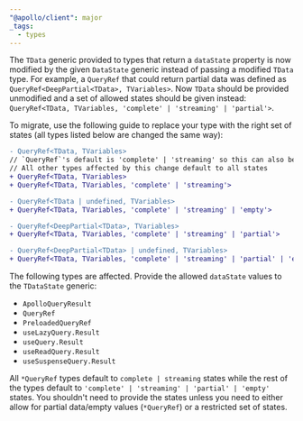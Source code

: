 ```yaml
---
"@apollo/client": major
_tags:
  - types
---
```


The `TData` generic provided to types that return a `dataState` property is now modified by the given `DataState` generic instead of passing a modified `TData` type. For example, a `QueryRef` that could return partial data was defined as `QueryRef<DeepPartial<TData>, TVariables>`. Now `TData` should be provided unmodified and a set of allowed states should be given instead: `QueryRef<TData, TVariables, 'complete' | 'streaming' | 'partial'>`.

To migrate, use the following guide to replace your type with the right set of states (all types listed below are changed the same way):

```diff
- QueryRef<TData, TVariables>
// `QueryRef`'s default is 'complete' | 'streaming' so this can also be left alone if you prefer
// All other types affected by this change default to all states
+ QueryRef<TData, TVariables>
+ QueryRef<TData, TVariables, 'complete' | 'streaming'>

- QueryRef<TData | undefined, TVariables>
+ QueryRef<TData, TVariables, 'complete' | 'streaming' | 'empty'>

- QueryRef<DeepPartial<TData>, TVariables>
+ QueryRef<TData, TVariables, 'complete' | 'streaming' | 'partial'>

- QueryRef<DeepPartial<TData> | undefined, TVariables>
+ QueryRef<TData, TVariables, 'complete' | 'streaming' | 'partial' | 'empty'>
```

The following types are affected. Provide the allowed `dataState` values to the `TDataState` generic:
- `ApolloQueryResult`
- `QueryRef`
- `PreloadedQueryRef`
- `useLazyQuery.Result`
- `useQuery.Result`
- `useReadQuery.Result`
- `useSuspenseQuery.Result`

All `*QueryRef` types default to `complete | streaming` states while the rest of the types default to `'complete' | 'streaming' | 'partial' | 'empty'` states. You shouldn't need to provide the states unless you need to either allow for partial data/empty values (`*QueryRef`) or a restricted set of states.
